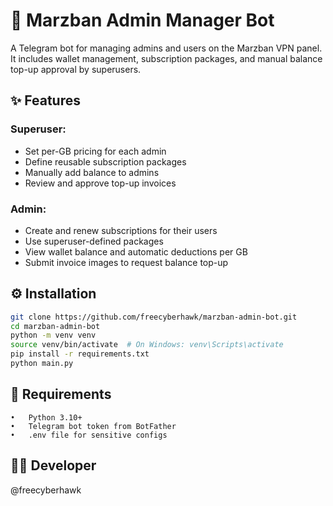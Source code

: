 # 🤖 Marzban Admin Manager Bot

A Telegram bot for managing admins and users on the Marzban VPN panel. It includes wallet management, subscription
packages, and manual balance top-up approval by superusers.

## ✨ Features

### Superuser:

- Set per-GB pricing for each admin
- Define reusable subscription packages
- Manually add balance to admins
- Review and approve top-up invoices

### Admin:

- Create and renew subscriptions for their users
- Use superuser-defined packages
- View wallet balance and automatic deductions per GB
- Submit invoice images to request balance top-up

## ⚙️ Installation

```bash
git clone https://github.com/freecyberhawk/marzban-admin-bot.git
cd marzban-admin-bot
python -m venv venv
source venv/bin/activate  # On Windows: venv\Scripts\activate
pip install -r requirements.txt
python main.py
```

## 📝 Requirements

	•	Python 3.10+
	•	Telegram bot token from BotFather
	•	.env file for sensitive configs

## 👨‍💻 Developer

@freecyberhawk